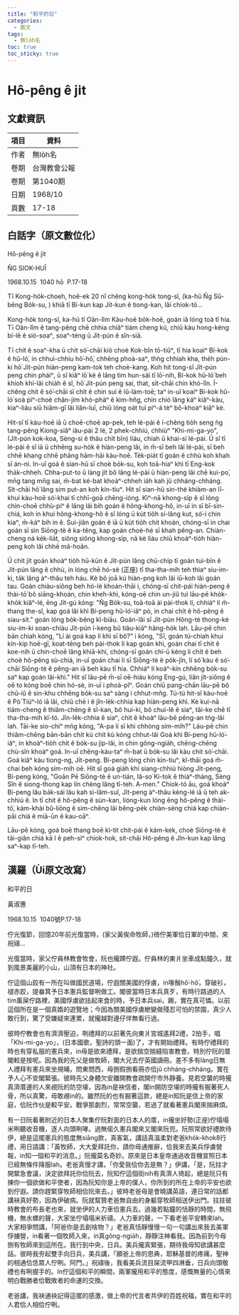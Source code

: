 ```yaml
---
title: "和平的日"
categories:
  - 散文
tags:
  - 無lo̍h名
toc: true
toc_sticky: true
---
```


# Hô-pêng ê ji̍t

## 文獻資訊

| 項目 | 資料 |
|---|---|
| 作者 | 無lo̍h名 |
| 卷期 | 台灣教會公報 |
| 卷期 | 第1040期 |
| 日期 | 1968/10 |
| 頁數 | 17-18 |

## 白話字（原文數位化）

Hô-pêng ê ji̍t

N̂G SIOK-HUĪ

1968.10.15  1040 hō  P.17-18

Tī Kong-ho̍k-choeh, hoê-ek 20 nî chêng kong-ho̍k tong-sî, (ka-hū N̂g Sū-bēng Bo̍k-su, ) khiā tī Bí-kun kap Ji̍t-kun ê tiong-kan, lâi chiok-tó...

Kong-ho̍k tong-sî, ka-hū tī Oân-lîm Kàu-hoē bo̍k-hoē, goán iā lóng toà tī hia. Tī Oân-lîm ê tang-pêng chē chhia chiâⁿ tiám cheng kú, chiū kàu hong-kéng bí-lē ê sió-soaⁿ, soaⁿ-téng ū Ji̍t-pún ê sîn-siā.

Tī chit ê soaⁿ-kha ū chi̍t só͘-chāi kiò choè Kok-bîn tō-tiûⁿ, tī hia koaiⁿ Bí-kok ê hû-ló͘, in chhuì-chhiu hô͘-hô͘, chhēng phoà-saⁿ, thǹg chhiah kha, the̍h pùn-ki hō͘ Ji̍t-pún hiàn-peng kam-tok teh choè-kang. Koh hit tong-sî Ji̍t-pún peng chin pháiⁿ, ū sî kiâⁿ lō͘ kè ê lâng tìm hun-sái tī lō͘-nih, Bí-kok hû-ló͘ beh khioh khí-lâi chia̍h ê sî, hō͘ Ji̍t-pún peng sai, that, si̍t-chāi chin khó-lîn. Í-chêng chit ê só͘-chāi sī chi̍t ê chin suí ê iû-lám-toē; taⁿ in-uī koaiⁿ Bí-kok hû-ló͘ soà pìⁿ-choè chân-jím khó-phàⁿ ê kìm-hn̂g, chin chió lâng káⁿ kiâⁿ-kàu, kiaⁿ-liáu siū hiâm-gî lâi liân-luī, chiū lóng oa̍t tuì piⁿ-á tèⁿ bô-khoàⁿ kiâⁿ kè.

Hit-sî tī kàu-hoē iā ū choē-choē ap-pek, teh lé-pài ê í-chêng tio̍h seng ǹg tang-pêng Kiong-siâⁿ iâu-pài 2 lé, 2 phek-chhiú, chhiùⁿ "Khi-mi-ga-yo", (Ji̍t-pún kok-koa, Sèng-si ê thâu chi̍t bīn) liáu, chiah ū khai-sí lé-pài. Ū sî tī lé-pài ê sî iā ū chhēng su-ho̍k ê hiàn-peng lâi, in m̄-sī beh lâi lé-pài, sī beh chhē khang chhē phāng hām-hāi kàu-hoē. Te̍k-pia̍t tī goán ê chhù koh khah sī án-ni. In-uī goá ê sian-hū sī choè bo̍k-su, koh toā-hiaⁿ khì tī Eng-kok tha̍k-chheh. Chha-put-to ū làng ji̍t bô lâng lé-pài ū hiàn-peng lâi chē kui-po͘, mn̄g tang mn̄g sai, m̄-bat ké-bat khoàⁿ-chheh ia̍h kah jû chháng-chháng. Si̍t-chāi hō͘ lâng sim put-an koh kín-tiuⁿ. Hit sî sian-hū sin-thé khiàm-an lī-khui kàu-hoē só͘-khai tī chhī-goā chēng-ióng. Kìⁿ-nā khong-si̍p ê sî lóng chin-choē chhù-piⁿ ê lâng lâi bih goán ê hông-khong-hô, in-uī in sī bī-sìn-chiá, koh in khui hông-khong-hô ê sî lóng ū ku̍t tio̍h sí-lâng kut, só͘-í chin kiaⁿ, m̄-káⁿ bih in ê. Sui-jiân goán ê iā ū ku̍t tio̍h chit khoán, chóng-sī in chai goán sī sìn Siōng-tè ê ka-têng, kap goán choè-hé sī khah pêng-an. Chiàn-cheng ná ke̍k-lia̍t, siông siông khong-si̍p, nā kè liáu chiū khoàⁿ-tio̍h hiàn-peng koh lâi chhē mâ-hoân.

Ū chi̍t ji̍t goán khoàⁿ tio̍h hū-kūn ê Ji̍t-pún lâng chū-chi̍p tī goán tuì-bīn ê Ji̍t-pún lâng ê chhù, in lóng chē hó-sè (正座) tī tha-tha-mih teh thiaⁿ siu-im-ki, ta̍k lâng àⁿ-thâu teh háu. Kè bô joā kú hiàn-png koh lâi iū-koh lâi goán tau. Goán chiàu-siông beh hó-lé khoán-thāi i, chóng-sī chit-pái hiàn-peng ê thài-tō͘ bô siāng-khoán, chin kheh-khì, kóng-oē chin un-jiû tuì lāu-pē kho̍k-kho̍k kiâⁿ-lé, ēng Ji̍t-gú kóng: "N̂g Bo̍k-su, toā-toā ài pài-thok lí, chhiáⁿ lí m̄-thang the-sî, kap goá lâi khì Bí-peng hû-ló͘-iâⁿ pò, in chai chi̍t ê hô-pêng ê siau-sit." goán lóng bo̍k-bêng kî-biāu. Goân-lâi sī Ji̍t-pún Hông-tè thong-kè siu-im-ki soan-chiàu Ji̍t-pún í-keng bû tiâu-kiāⁿ hâng-ho̍k lah. Lāu-pē chin bān chiah kóng, "Lí ài goá kap lí khì sī bô?" i kóng, "Sī, goán tú-chiah khui kín-kip hoē-gī, koat-tēng beh pài-thok lí kap goán khì, goán chai tī chit ê koe-nih ū chin-choē lâng khiā-khí, chóng-sī goán chí-ū kéng lí chi̍t ê beh choè hô-pêng sù-chiá, in-uī goán chai lí sī Siōng-tè ê po̍k-jîn, lí só͘ kàu ê só͘-chāi Siōng-tè ê pêng-an iā beh kàu tī hia. Chhiáⁿ lí koáⁿ-kín chhēng bo̍k-su saⁿ kap goán lâi-khì." Hit sî lāu-pē m̄-sī oē-hiáu kóng Eng-gú, liân ji̍t-siông ê oē to kóng boē chin hó-sè, in-uī i phoà-pīⁿ. Goán chiū pang-chān lāu-pē bô chū-iû ê sin-khu chhēng bo̍k-su saⁿ sàng i chhut-mn̂g. Tú-tú hit-sî kàu-hoē ê Pò͘ Tiúⁿ-ló iā lâi, chiū chē i ê jîn-le̍k-chhia kap hiàn-peng khì. Kè kuí-nā tiám-cheng ê thiâm-chēng ê sî-kan, bô hui-ki, bô chuí-lê ê siaⁿ, tāi-ke chē tī tha-tha-mih kî-tó. Jîn-le̍k-chhia ê siaⁿ, chi̍t ē khoàⁿ lāu-bē pêng-an tńg-lâi lah. Tāi-ke sio-chiⁿ mn̄g kóng, "A-pa lí sī khì chhòng sím-mi̍h?" Lāu-pē chin thiâm-chēng bān-bān chi̍t kù chi̍t kù kóng chhut-lâi Goá khì Bí-peng hû-ló͘-iâⁿ, in khoàⁿ-tio̍h chi̍t ê bo̍k-su ji̍p-lâi, in chin gông-ngia̍h, chēng-chēng chù-sîn khoàⁿ goá. In-uī chêng-kàu-taⁿ m̄-bat ū bo̍k-su lâi kàu chit só͘-chāi. Goá kiâⁿ kàu tiong-ng, Ji̍t-peng. Bí-peng lóng chin kín-tiuⁿ, kî-thāi goá m̄-chai beh kóng sím-mi̍h oē. Hit sî goá gia̍h khí siang-chhiú hiòng Ji̍t-peng, Bí-peng kóng, "Goān Pē Siōng-tè ê un-tián, Iâ-so͘ Ki-tok ê thiàⁿ-thàng, Sèng Sîn ê siong-thong kap lín chèng lâng tī-teh. A-men." Chiok-tó āu, goá khoàⁿ Bí-peng lâu ba̍k-sái lâu kah sì-lâm-suî, Ji̍t-peng àⁿ-thâu kèng-lé iā ū teh ak-chhiú ê. In tī chit ê hô-pêng ê sùn-kan, lióng-kun lóng ēng hô-pêng ê thài-tō͘, kám-khài bû-liōng ê sim-chêng lâi bêng-pe̍k chiàn-sèng chiá kap chiàn-pāi chiá ê miā-ūn ê kau-oāⁿ.

Lāu-pē kóng, goá boē thang boē kì-tit chit-pái ê kám-kek, choè Siōng-tè ê tāi-giân chiá kā I ê peh-sìⁿ chiok-hok, si̍t-chāi Hô-pêng ê Jîn-kun kap lâng saⁿ-kap tī-teh.

## 漢羅（Ùi原文改寫）

和平的日

黃淑惠

1968.10.15  1040號P.17-18

佇光復節，回憶20年前光復當時，(家父黃俟命牧師，)徛佇美軍佮日軍的中間，來祝禱...

光復當時，家父佇員林教會牧會，阮也攏蹛佇遐。佇員林的東爿坐車成點鐘久，就到風景美麗的小山，山頂有日本的神社。

佇這個山跤有一所在叫做國民道場，佇遐關美國的俘虜，in喙鬚hô͘-hô͘，穿破衫，褪赤跤，提畚箕予日本憲兵監督咧做工。閣彼當時日本兵真歹，有時行路過的人tìm薰屎佇路裡，美國俘虜欲抾起來食的時，予日本兵sai，踢，實在真可憐。以前這個所在是一個真媠的遊覽地；今因為關美國俘虜紲變做殘忍可怕的禁園，真少人敢行到，驚了受嫌疑來連累，就攏越對邊仔佯無看行過。

彼時佇教會也有濟濟壓迫，咧禮拜的以前著先向東爿宮城遙拜2禮，2拍手，唱「Khi-mi-ga-yo」，(日本國歌，聖詩的頭一面)了，才有開始禮拜。有時佇禮拜的時也有穿私服的憲兵來，in毋是欲來禮拜，是欲揣空揣縫陷害教會。特別佇阮的厝閣較是按呢。因為我的先父是做牧師，閣大兄去佇英國讀冊。差不多有làng日無人禮拜有憲兵來坐規晡，問東問西，毋捌假捌看冊亦佮jû chháng-chháng。實在予人心不安閣緊張。彼時先父身體欠安離開教會疏開佇市外靜養。見若空襲的時攏真濟厝邊的人來覕阮的防空壕，因為in是袂信者，閣in開防空壕的時攏有掘著死人骨，所以真驚，毋敢覕in的。雖然阮的也有掘著這款，總是in知阮是信上帝的家庭，佮阮作伙是較平安。戰爭那劇烈，常常空襲，若過了就看著憲兵閣來揣麻煩。

有一日阮看著附近的日本人聚集佇阮對面的日本人的厝，in攏坐好勢(正座)佇塌塌米咧聽收音機，逐人向頭咧哮。過無偌久憲兵閣來又閣來阮兜。阮照常欲好禮款待伊，總是這擺憲兵的態度無siāng款，真客氣，講話真溫柔對老爸kho̍k-khok8行禮，用日語講：「黃牧師，大大愛拜託你，請你毋通推辭，佮我來去美兵俘虜營報，in知一個和平的消息。」阮攏莫名奇妙。原來是日本皇帝通過收音機宣照日本已經無條件降服lah。老爸真慢才講，「你愛我佮你去是無？」伊講，「是，阮拄才開緊急會議，決定欲拜託你佮阮去，阮知佇這個街nih有真濟人徛起，總是阮只有揀你一個欲做和平使者，因為阮知你是上帝的僕人，你所到的所在上帝的平安也欲到佇遐。請你趕緊穿牧師相佮阮來去。」彼時老爸毋是會曉講英語，連日常的話都講袂真好勢，因為伊破病。阮就幫贊老爸無自由的身軀穿牧師相送伊出門。拄拄彼時教會的布長老也來，就坐伊的人力車佮憲兵去。過幾若點鐘的恬靜的時間，無飛機，無水螺的聲，大家坐佇塌塌米祈禱。人力車的聲，一下看老爸平安轉來lah。大家相爭問講，「阿爸你是去創啥物？」老爸真恬靜慢慢一句一句講出來我去美軍俘擄營，in看著一個牧師入來，in真gông-ngia̍h，靜靜注神看我。因為前到今毋捌有牧師來到這所在。我行到中央，日兵。美兵攏真緊張，期待我毋知欲講甚麼話。彼時我夯起雙手向日兵，美兵講，「願爸上帝的恩典，耶穌基督的疼痛，聖神的相通佮恁眾人佇咧。阿門。」祝禱後，我看美兵流目屎流甲四淋垂，日兵向頭敬禮也有咧握手的。In佇這個和平的瞬間，兩軍攏用和平的態度，感慨無量的心情來明白戰勝者佮戰敗者的命運的交換。

老爸講，我袂通袂記得這擺的感激，做上帝的代言者共伊的百姓祝福，實在和平的人君佮人相佮佇咧。

